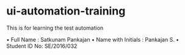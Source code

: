 # ui-automation-training
 This is for learning the test automation
 
 
• Full Name : Satkunam Pankajan
• Name with Initials : Pankajan S.
• Student ID No: SE/2016/032

